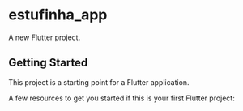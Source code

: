# estufinha_app

A new Flutter project.

## Getting Started

This project is a starting point for a Flutter application.

A few resources to get you started if this is your first Flutter project:


